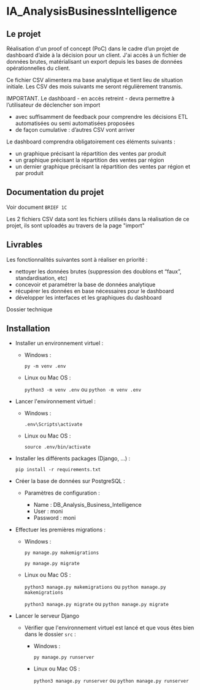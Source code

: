 # IA_AnalysisBusinessIntelligence

## Le projet

Réalisation d'un proof of concept (PoC) dans le cadre d’un projet de dashboard d’aide à la décision pour un client. J'ai accès à un fichier de données brutes, matérialisant un export depuis les bases de données opérationnelles du client.

Ce fichier CSV alimentera ma base analytique et tient lieu de situation initiale. Les CSV des mois suivants me seront régulièrement transmis.

IMPORTANT. Le dashboard - en accès retreint - devra permettre à l’utilisateur de déclencher son import

- avec suffisamment de feedback pour comprendre les décisions ETL automatisées ou semi automatisées proposées
- de façon cumulative : d’autres CSV vont arriver

Le dashboard comprendra obligatoirement ces éléments suivants :

- un graphique précisant la répartition des ventes par produit
- un graphique précisant la répartition des ventes par région
- un dernier graphique précisant la répartition des ventes par région et par produit

## Documentation du projet

Voir document `BRIEF 1C`

Les 2 fichiers CSV data sont les fichiers utilisés dans la réalisation de ce projet, ils sont uploadés au travers de la page "import"

## Livrables
  
  Les fonctionnalités suivantes sont à réaliser en priorité :
  
- nettoyer les données brutes (suppression des doublons et “faux”, standardisation, etc)
- concevoir et paramétrer la base de données analytique
- récupérer les données en base nécessaires pour le dashboard
- développer les interfaces et les graphiques du dashboard
  
Dossier technique

## Installation

- Installer un environnement virtuel :

  - Windows :

    `py -m venv .env`
  
  - Linux ou Mac OS :
  
    `python3 -m venv .env` ou `python -m venv .env`
  
- Lancer l'environnement virtuel :

  - Windows :

    `.env\Scripts\activate`
  
  - Linux ou Mac OS :
  
    `source .env/bin/activate`
  
- Installer les différents packages (Django, ...) :

  `pip install -r requirements.txt`

- Créer la base de données sur PostgreSQL :

  - Paramètres de configuration :
  
    - Name : DB_Analysis_Business_Intelligence
    - User : moni
    - Password : moni
  
- Effectuer les premières migrations :
  
  - Windows :

    `py manage.py makemigrations`

    `py manage.py migrate`
  
  - Linux ou Mac OS :

    `python3 manage.py makemigrations` ou `python manage.py makemigrations`

    `python3 manage.py migrate` ou `python manage.py migrate`

- Lancer le serveur Django

  - Vérifier que l'environnement virtuel est lancé et que vous êtes bien dans le dossier `src` :

    - Windows :
  
      `py manage.py runserver`

    - Linux ou Mac OS :
  
      `python3 manage.py runserver` ou `python manage.py runserver`
